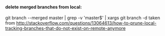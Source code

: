 
#### delete merged branches from local:
git branch --merged master | grep -v 'master$' | xargs git branch -d
taken from http://stackoverflow.com/questions/13064613/how-to-prune-local-tracking-branches-that-do-not-exist-on-remote-anymore
